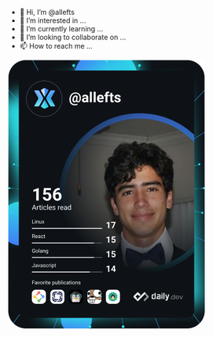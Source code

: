 - 👋 Hi, I’m @allefts
- 👀 I’m interested in ...
- 🌱 I’m currently learning ...
- 💞️ I’m looking to collaborate on ...
- 📫 How to reach me ...


<a href="https://app.daily.dev/allefts"><img src="https://github.com/allefts/allefts/blob/main/devcard.svg" width="400" alt="Allef Soares's Dev Card"/></a>

<!---
allefts/allefts is a ✨ special ✨ repository because its `README.md` (this file) appears on your GitHub profile.
You can click the Preview link to take a look at your changes.
--->
